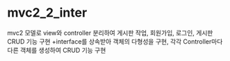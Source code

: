 # mvc2_2_inter

mvc2 모델로 view와 controller 분리하여 게시판 작업, 회원가입, 로그인, 게시판 CRUD 기능 구현
+interface를 상속받아 객체의 다형성을 구현, 각각 Controller마다 다른 객체를 생성하여 CRUD 기능 구현
